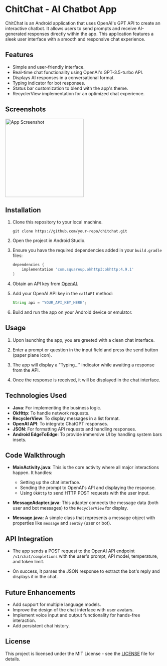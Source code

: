 # ChitChat - AI Chatbot App

ChitChat is an Android application that uses OpenAI's GPT API to create an interactive chatbot. It allows users to send prompts and receive AI-generated responses directly within the app. This application features a sleek user interface with a smooth and responsive chat experience.

## Features

- Simple and user-friendly interface.
- Real-time chat functionality using OpenAI's GPT-3.5-turbo API.
- Displays AI responses in a conversational format.
- Typing indicator for bot responses.
- Status bar customization to blend with the app's theme.
- RecyclerView implementation for an optimized chat experience.

## Screenshots
<img src="screenshots/Screenshot_2024-08-26-17-45-43-05_9a3c0f303d55a4678b3df58d675dc03a.jpg" alt="App Screenshot" width="250"/>

## Installation

1. Clone this repository to your local machine.
   ```
   git clone https://github.com/your-repo/chitchat.git
   ```

2. Open the project in Android Studio.

3. Ensure you have the required dependencies added in your `build.gradle` files:
   ```gradle
   dependencies {
       implementation 'com.squareup.okhttp3:okhttp:4.9.1'
   }
   ```

4. Obtain an API key from [OpenAI](https://beta.openai.com/signup/).

5. Add your OpenAI API key in the `callAPI` method:
   ```java
   String api = "YOUR_API_KEY_HERE";
   ```

6. Build and run the app on your Android device or emulator.

## Usage

1. Upon launching the app, you are greeted with a clean chat interface.

2. Enter a prompt or question in the input field and press the send button (paper plane icon).

3. The app will display a "Typing..." indicator while awaiting a response from the API.

4. Once the response is received, it will be displayed in the chat interface.

## Technologies Used

- **Java**: For implementing the business logic.
- **OkHttp**: To handle network requests.
- **RecyclerView**: To display messages in a list format.
- **OpenAI API**: To integrate ChatGPT responses.
- **JSON**: For formatting API requests and handling responses.
- **Android EdgeToEdge**: To provide immersive UI by handling system bars insets.

## Code Walkthrough

- **MainActivity.java**: This is the core activity where all major interactions happen. It handles:
  - Setting up the chat interface.
  - Sending the prompt to OpenAI's API and displaying the response.
  - Using `OkHttp` to send HTTP POST requests with the user input.
  
- **MessageAdapter.java**: This adapter connects the message data (both user and bot messages) to the `RecyclerView` for display.

- **Message.java**: A simple class that represents a message object with properties like `message` and `sentBy` (user or bot).

## API Integration

- The app sends a POST request to the OpenAI API endpoint `/v1/chat/completions` with the user's prompt, API model, temperature, and token limit.

- On success, it parses the JSON response to extract the bot's reply and displays it in the chat.

## Future Enhancements

- Add support for multiple language models.
- Improve the design of the chat interface with user avatars.
- Implement voice input and output functionality for hands-free interaction.
- Add persistent chat history.

## License

This project is licensed under the MIT License - see the [LICENSE](LICENSE) file for details.
